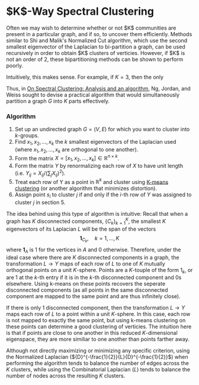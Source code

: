 <h1>$K$-Way Spectral Clustering</h1>
Often we may wish to determine whether or not $K$ communities are present in a particular graph, and if so, to uncover them efficiently.  Methods similar to Shi and Malik's Normalized Cut algorithm, which use the second smallest eigenvector of the Laplacian to bi-partition a graph, can be used recursively in order to obtain $K$ clusters of verticies. However, if $K$ is not an order of 2, these bipartitioning methods can be shown to perform poorly. 

Intuitively, this makes sense. For example, if $K = 3$, then the only 

Thus, in [On Spectral Clustering: Analysis and an algorithm](http://ai.stanford.edu/~ang/papers/nips01-spectral.pdf "Title"), Ng, Jordan, and Weiss sought to devise a practical algorithm that would simultaneously partition a graph $G$ into $K$ parts effectively.

<h3>Algorithm</h3>

1. Set up an undirected graph $G=(V,E)$ for which you want to cluster into $k$-groups.
2. Find $x_1, x_2, \ldots, x_k$ the $k$ smallest eigenvectors of the Laplacian used (where $x_1, x_2, \ldots, x_k$ are orthogonal to one another).
3. Form the matrix $X = [x_1, x_2, \ldots, x_k] \in \mathbb{R}^{n \times k}$.
4. Form the matrix $Y$ by renormalizing each row of $X$ to have unit length (i.e. $Y_{ij} = X_{ij}/(\sum_{j}X_{ij})^2$).
5. Treat each row of Y as a point in $\mathbb{R}^k$ and cluster using [K-means clustering](https://sites.google.com/site/dataclusteringalgorithms/k-means-clustering-algorithm "Title") (or another algorithm that minimizes distortion).
6. Assign point $s_i$ to cluster $j$ if and only if the $i$-th row of $Y$ was assigned to cluster $j$ in section 5.

The idea behind using this type of algorithm is intuitive: Recall that when a graph has $K$ disconnected components, $\{C_k\}_{k=1}^K$, the smallest $K$ eigenvectors of its Laplacian $L$ will be the span of the vectors 
$$\mathbf{1}_{C_k}, \quad k=1,\ldots,K$$
where $\mathbf{1}_A$ is 1 for the vertices in $A$ and 0 otherwise. Therefore, under the ideal case where there are $K$ disconnected components in a graph, the transformation $L \rightarrow Y$ maps of each row of $L$ to one of $K$ mutually orthogonal points on a unit $K$-sphere. Points are a $K$-touple of the form $1_k$, or are 1 at the $k$-th entry if it is in the $k$-th disconnected component and 0s elsewhere. Using k-means on these points recovers the seperate disconnected components (as all points in the same disconnected component are mapped to the same point and are thus infinitely close).

If there is only 1 disconnected component, then the transformation $L \rightarrow Y$ maps each row of $L$ to a point within a unit $K$-sphere. In this case, each row is not mapped to exactly the same point, but using k-means clustering on these points can determine a good clustering of verticies. The intuition here is that if points are close to one another in this reduced $K$-dimensional eigenspace, they are more similiar to one another than points farther away.

Although not directly maximizing or minimizing any specific criterion, using the Normalized Laplacian (${D}^{-\frac{1}{2}}{L}{D}^{-\frac{1}{2}}$) when performing the algorithm tends to balance the number of edges across the $K$ clusters, while using the Combinatorial Laplacian ($L$) tends to balance the number of nodes across the resulting $K$ clusters. 